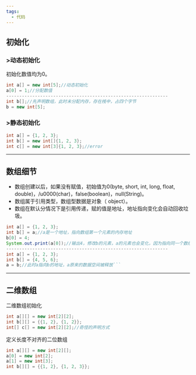 ```yaml
---
tags:
  - 代码
---
```

## 初始化

### >动态初始化

初始化数值均为0。
```java
int a[] = new int[5];//动态初始化
a[0] = 1;//分配数值
--------------------------------------------------------------
int b[];//先声明数组，此时未分配内存，存在桟中，占四个字节
b = new int[5];
```


### >静态初始化
```java
int a[] = {1, 2, 3};
int b[] = new int[]{1, 2, 3};
int c[] = new int[3]{1, 2, 3};//error
```


---
## 数组细节

- 数组创建以后，如果没有赋值，初始值为0(byte, short, int, long, float, double)，/u0000(char)，false(boolean)，null(String)。
- 数组属于引用类型，数组型数据是对象（ object）。
- 数组在默认分情况下是引用传递，赋的值是地址，地址指向变化会自动回收垃圾。
```java
int a[] = {1, 2, 3};
int b[] = a;//a是一个地址，指向数组第一个元素的内存地址
b[0] = 4;
System.out.print(a[0]);//输出4，修改b的元素，a的元素也会变化，因为指向同一个数组
--------------------------------------------------------------
int a[] = {1, 2, 3};
int b[] = {4, 5, 6};
a = b;//此时a指向b的地址，a原来的数据空间被释放```
```


---
## 二维数组

二维数组初始化
```java
int a[][] = new int[2][2];
int b[][] = {{1, 2}, {1, 2}};
int[] c[] = new int[2][2];//奇怪的声明方式
```

定义长度不对齐的二位数组
```java
int a[][] = new int[2][];
a[0] = new int[2];
a[1] = new int[3];
int b[][] = {{1, 2}, {1, 2, 3}};
```